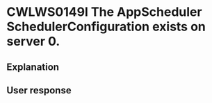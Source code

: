 # CWLWS0149I The AppScheduler SchedulerConfiguration exists on server 0.

## Explanation

## User response